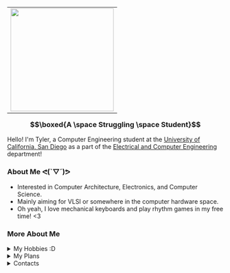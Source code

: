<table border="0" align="right">
  <tr>
    <td><img src="https://i.giphy.com/media/v1.Y2lkPTc5MGI3NjExNHFrd2R0bDdzZXcyMWlocjIyZDh4bzZ2NnQwZHBzaWI3M2g5ZXZ4dCZlcD12MV9pbnRlcm5hbF9naWZfYnlfaWQmY3Q9Zw/M8ubTcdyKsJAj5DsLC/giphy.gif" width="240"/></td>
  </tr>
</table>


### $$\boxed{A \space Struggling \space Student}$$
Hello! I'm Tyler, a Computer Engineering student at the [University of California, San Diego](https://ucsd.edu/) as a part of the [Electrical and Computer Engineering](https://ece.ucsd.edu/) department!

### About Me ᕙ(`▽´)ᕗ
- Interested in Computer Architecture, Electronics, and Computer Science. 
- Mainly aiming for VLSI or somewhere in the computer hardware space.
- Oh yeah, I love mechanical keyboards and play rhythm games in my free time! <3

### More About Me
<details>
<summary>My Hobbies :D</summary>

- Building computers and mechanical keyboards.
- Programming simple (or complex) programs
- Playing rhythm games (with or without music)
- Photography and video editing (I'm not that good at either)
- Watching movies, TV shows, anime

</details>

<details>
<summary>My Plans</summary>

- Currently studying Computer Engineering
- Might write notes on LaTeX
- Continue to have fun! :D

</details>

<details>
<summary>Contacts</summary>

- N/A yet

</details>